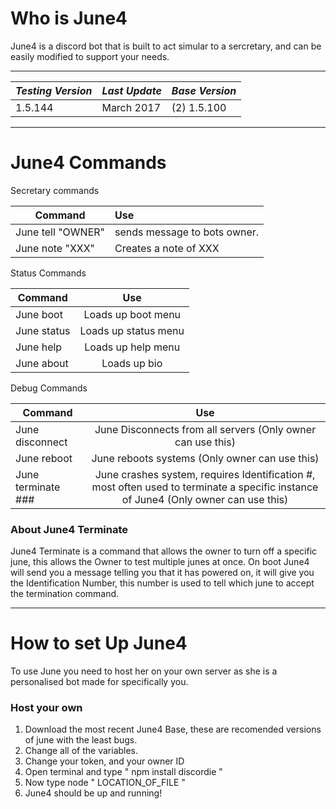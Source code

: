 # Who is June4
June4 is a discord bot that is built to act simular to a sercretary, and can be easily modified to support your needs.

---

| *Testing Version*  | *Last Update* | *Base Version*|
| ------------- |----------|--------------|
| 1.5.144       |March 2017| (2) 1.5.100 |

---

# June4 Commands

Secretary commands

| Command       | Use         |
| ------------- |:-------------|
| June tell "OWNER"      | sends message to bots owner. |
| June note "XXX"| Creates a note of XXX       |

Status Commands

| Command       | Use         |
| ------------- |:-------------:|
| June boot| Loads up boot menu       |
| June status| Loads up status menu       |
| June help| Loads up help menu       |
| June about| Loads up bio       |

Debug Commands

| Command       | Use         |
| ------------- |:-------------:|
| June disconnect| June Disconnects from all servers (Only owner can use this)       |
| June reboot| June reboots systems (Only owner can use this)      |
| June terminate ###| June crashes system, requires Identification #, most often used to terminate a specific instance of June4 (Only owner can use this)      |

### About June4 Terminate

June4 Terminate is a command that allows the owner to turn off a specific june, this allows the Owner to test multiple junes at once.
On boot June4 will send you a message telling you that it has powered on, it will give you the Identification Number, this number is used to tell which june to accept the termination command.  

---

# How to set Up June4

To use June you need to host her on your own server as she is a personalised bot made for specifically you.

### Host your own
1. Download the most recent June4 Base, these are recomended versions of june with the least bugs.
2. Change all of the variables.
3. Change your token, and your owner ID
4. Open terminal and type "   npm install discordie   "
5. Now type node "   LOCATION_OF_FILE   "
6. June4 should be up and running!
